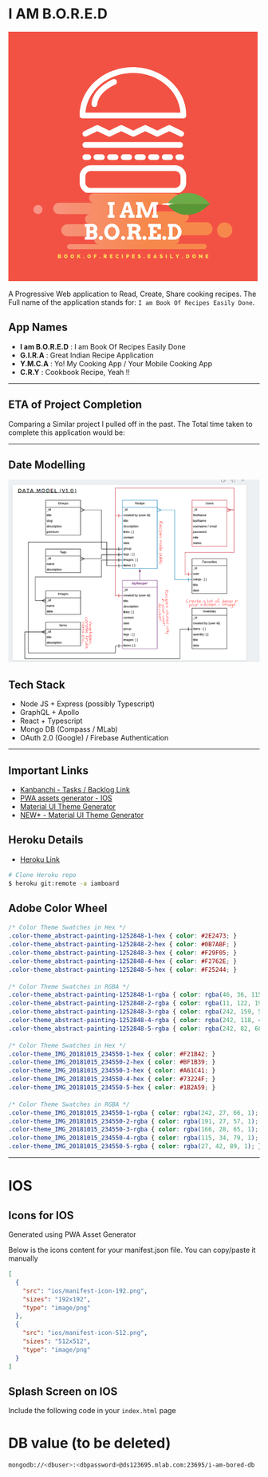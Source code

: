 # I AM B.O.R.E.D

![I am B.O.R.E.D Logo](design/images/logo.png)

A Progressive Web application to Read, Create, Share cooking recipes. The Full name of the application stands for: `I am Book Of Recipes Easily Done`.

## App Names

- **I am B.O.R.E.D** : I am Book Of Recipes Easily Done
- **G.I.R.A** : Great Indian Recipe Application
- **Y.M.C.A** : Yo! My Cooking App / Your Mobile Cooking App
- **C.R.Y** : Cookbook Recipe, Yeah !!

---

## ETA of Project Completion

Comparing a Similar project I pulled off in the past. The Total time taken to complete this application would be:



---

## Date Modelling

![Data Modelling](./design/data-modelling-annotated.png)

## Tech Stack

- Node JS + Express (possibly Typescript)
- GraphQL + Apollo
- React + Typescript
- Mongo DB (Compass / MLab)
- OAuth 2.0 (Google) / Firebase Authentication

---

## Important Links

- [Kanbanchi - Tasks / Backlog Link](https://kanban-chi.appspot.com/dashboard/5515963025588224-6179838427398144/d-5515963025588224)
- [PWA assets generator - IOS](https://github.com/onderceylan/pwa-asset-generator)
- [Material UI Theme Generator](https://cimdalli.github.io/mui-theme-generator/)
- [NEW* - Material UI Theme Generator](https://github.com/in-your-saas/material-ui-theme-editor)

## Heroku Details

- [Heroku Link](https://iamboard.herokuapp.com/)

```bash
# Clone Heroku repo
$ heroku git:remote -a iamboard
```


## Adobe Color Wheel

```css
/* Color Theme Swatches in Hex */
.color-theme_abstract-painting-1252848-1-hex { color: #2E2473; }
.color-theme_abstract-painting-1252848-2-hex { color: #0B7ABF; }
.color-theme_abstract-painting-1252848-3-hex { color: #F29F05; }
.color-theme_abstract-painting-1252848-4-hex { color: #F2762E; }
.color-theme_abstract-painting-1252848-5-hex { color: #F25244; }

/* Color Theme Swatches in RGBA */
.color-theme_abstract-painting-1252848-1-rgba { color: rgba(46, 36, 115, 1); }
.color-theme_abstract-painting-1252848-2-rgba { color: rgba(11, 122, 191, 1); }
.color-theme_abstract-painting-1252848-3-rgba { color: rgba(242, 159, 5, 1); }
.color-theme_abstract-painting-1252848-4-rgba { color: rgba(242, 118, 46, 1); }
.color-theme_abstract-painting-1252848-5-rgba { color: rgba(242, 82, 68, 1); }

/* Color Theme Swatches in Hex */
.color-theme_IMG_20181015_234550-1-hex { color: #F21B42; }
.color-theme_IMG_20181015_234550-2-hex { color: #BF1B39; }
.color-theme_IMG_20181015_234550-3-hex { color: #A61C41; }
.color-theme_IMG_20181015_234550-4-hex { color: #73224F; }
.color-theme_IMG_20181015_234550-5-hex { color: #1B2A59; }

/* Color Theme Swatches in RGBA */
.color-theme_IMG_20181015_234550-1-rgba { color: rgba(242, 27, 66, 1); }
.color-theme_IMG_20181015_234550-2-rgba { color: rgba(191, 27, 57, 1); }
.color-theme_IMG_20181015_234550-3-rgba { color: rgba(166, 28, 65, 1); }
.color-theme_IMG_20181015_234550-4-rgba { color: rgba(115, 34, 79, 1); }
.color-theme_IMG_20181015_234550-5-rgba { color: rgba(27, 42, 89, 1); }
```

---

# IOS

## Icons for IOS

Generated using PWA Asset Generator

Below is the icons content for your manifest.json file. You can copy/paste it manually

```json
[
  {
    "src": "ios/manifest-icon-192.png",
    "sizes": "192x192",
    "type": "image/png"
  },
  {
    "src": "ios/manifest-icon-512.png",
    "sizes": "512x512",
    "type": "image/png"
  }
]
```

## Splash Screen on IOS

Include the following code in your `index.html` page


# DB value (to be deleted)

```bash
mongodb://<dbuser>:<dbpassword>@ds123695.mlab.com:23695/i-am-bored-db
```